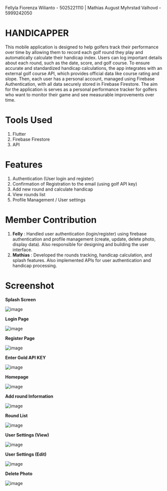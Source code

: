 Fellyla Fiorenza Wilianto - 5025221110 | Mathias August Myhrstad Valhovd - 5999242050


# HANDICAPPER

  This mobile application is designed to help golfers track their performance over time by allowing them to record each golf round they play and automatically calculate their handicap index. Users can log important details about each round, such as the date, score, and golf course. 
To ensure accurate and standardized handicap calculations, the app integrates with an external golf course API, which provides official data like course rating and slope. Then, each user has a personal account, managed using Firebase Authentication, with all data securely stored in Firebase Firestore.
The aim for the application is serves as a personal performance tracker for golfers who want to monitor their game and see measurable improvements over time.

# Tools Used
1. Flutter
2. Firebase Firestore
3. API

# Features
1. Authentication (User login and register)
2. Confirmation of Registration to the email (using golf API key)
3. Add new round and calculate handicap
4. View rounds list
5. Profile Management / User settings

# Member Contribution
1. **Felly** : Handled user authentication (login/register) using firebase authentication and profile management (create, update, delete photo, display data). Also responsible for designing and building the user interface.
2. **Mathias** : Developed the rounds tracking, handicap calculation, and splash features. Also implemented APIs for user authentication and handicap processing.

# Screenshot

**Splash Screen**

![image](https://github.com/user-attachments/assets/cd533f95-31b9-4e45-a476-4b35a7643fb1)

**Login Page**

![image](https://github.com/user-attachments/assets/324c9617-d4f3-4a02-9b50-6f434c7c5351)

**Register Page**

![image](https://github.com/user-attachments/assets/0113c764-a93c-4dd5-aa0d-4013f3938f3e)

**Enter Gold API KEY**

![image](https://github.com/user-attachments/assets/1c16e64d-dcd7-4cb0-9af6-e751d3191a21)

**Homepage**

![image](https://github.com/user-attachments/assets/245a3368-e4d5-4998-bff8-97ce3cab0dd1)

**Add round Information**

![image](https://github.com/user-attachments/assets/afe35c23-2dbb-44d7-997e-253b77fa08a2)

**Round List**

![image](https://github.com/user-attachments/assets/ff765e49-64ee-47a5-b8f4-9948f6c4015d)

**User Settings (View)**

![image](https://github.com/user-attachments/assets/5677169e-3733-4f4e-b575-f4b36b38f3bd)

**User Settings (Edit)**

![image](https://github.com/user-attachments/assets/b097da24-af01-4d11-a8ef-55c44f5a319f)

**Delete Photo**

![image](https://github.com/user-attachments/assets/8c588fb0-8be0-4a8e-a813-f9d19159f1ce)



